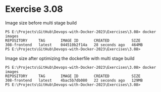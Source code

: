 # Exercise 3.08

Image size before multi stage build

    PS E:\Projects\GitHub\Devops-with-Docker-2023\Exercises\3.08> docker images
    REPOSITORY     TAG       IMAGE ID       CREATED          SIZE
    308-frontend   latest    044510b2f14a   28 seconds ago   464MB
    PS E:\Projects\GitHub\Devops-with-Docker-2023\Exercises\3.08>

Image size after optimizing the dockerfile with multi stage build

    PS E:\Projects\GitHub\Devops-with-Docker-2023\Exercises\3.08> docker images
    REPOSITORY     TAG       IMAGE ID       CREATED          SIZE
    308-frontend   latest    4bac5b7db080   22 seconds ago   129MB
    PS E:\Projects\GitHub\Devops-with-Docker-2023\Exercises\3.08>
